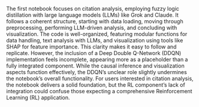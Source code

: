 The first notebook focuses on citation analysis, employing fuzzy logic distillation with large language models (LLMs) like Grok and Claude. It follows a coherent structure, starting with data loading, moving through preprocessing, performing LLM-driven analysis, and concluding with visualization. The code is well-organized, featuring modular functions for data handling, text analysis with LLMs, and visualization using tools like SHAP for feature importance. This clarity makes it easy to follow and replicate. However, the inclusion of a Deep Double Q-Network (DDQN) implementation feels incomplete, appearing more as a placeholder than a fully integrated component. While the causal inference and visualization aspects function effectively, the DDQN’s unclear role slightly undermines the notebook’s overall functionality. For users interested in citation analysis, the notebook delivers a solid foundation, but the RL component’s lack of integration could confuse those expecting a comprehensive Reinforcement Learning (RL) application.
